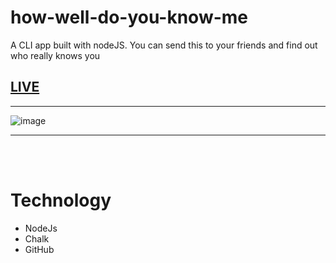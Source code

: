 # how-well-do-you-know-me
A CLI app built with nodeJS. You can send this to your friends and find out who really knows you

## [LIVE](https://replit.com/@niketvns/mark-1?embed=1&output=1)

---

![image](https://user-images.githubusercontent.com/91107518/193560943-a9075bc3-70f0-4dc4-85b0-a741899fa18e.png)


---
<br/>
<br/>

# Technology

- NodeJs
- Chalk
- GitHub
